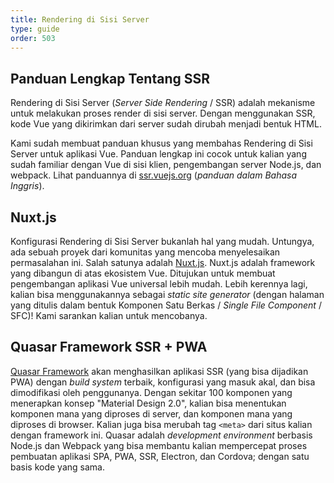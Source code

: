 ```yaml
---
title: Rendering di Sisi Server
type: guide
order: 503
---
```


## Panduan Lengkap Tentang SSR

Rendering di Sisi Server (_Server Side Rendering_ / SSR) adalah mekanisme untuk melakukan proses render di sisi server. Dengan menggunakan SSR, kode Vue yang dikirimkan dari server sudah dirubah menjadi bentuk HTML.

Kami sudah membuat panduan khusus yang membahas Rendering di Sisi Server untuk aplikasi Vue. Panduan lengkap ini cocok untuk kalian yang sudah familiar dengan Vue di sisi klien, pengembangan server Node.js, dan webpack. Lihat panduannya di [ssr.vuejs.org](https://ssr.vuejs.org/) (_panduan dalam Bahasa Inggris_).

## Nuxt.js

Konfigurasi Rendering di Sisi Server bukanlah hal yang mudah. Untungya, ada sebuah proyek dari komunitas yang mencoba menyelesaikan permasalahan ini. Salah satunya adalah [Nuxt.js](https://nuxtjs.org/). Nuxt.js adalah framework yang dibangun di atas ekosistem Vue. Ditujukan untuk membuat pengembangan aplikasi Vue universal lebih mudah. Lebih kerennya lagi, kalian bisa menggunakannya sebagai _static site generator_ (dengan halaman yang ditulis dalam bentuk Komponen Satu Berkas / _Single File Component_ / SFC)! Kami sarankan kalian untuk mencobanya.

## Quasar Framework SSR + PWA

[Quasar Framework](https://quasar-framework.org/) akan menghasilkan aplikasi SSR (yang bisa dijadikan PWA) dengan _build system_ terbaik, konfigurasi yang masuk akal, dan bisa dimodifikasi oleh penggunanya. Dengan sekitar 100 komponen yang menerapkan konsep "Material Design 2.0", kalian bisa menentukan komponen mana yang diproses di server, dan komponen mana yang diproses di browser. Kalian juga bisa merubah tag `<meta>` dari situs kalian dengan framework ini. Quasar adalah _development environment_ berbasis Node.js dan Webpack yang bisa membantu kalian mempercepat proses pembuatan aplikasi SPA, PWA, SSR, Electron, dan Cordova; dengan satu basis kode yang sama.